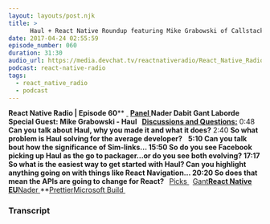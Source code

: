 ```yaml
---
layout: layouts/post.njk
title: >
      Haul + React Native Roundup featuring Mike Grabowski of Callstack.io
date: 2017-04-24 02:55:59
episode_number: 060
duration: 31:30
audio_url: https://media.devchat.tv/reactnativeradio/React_Native_Radio_Episode_60.mp3
podcast: react-native-radio
tags: 
  - react_native_radio
  - podcast
---
```


 **React Native Radio | Episode 60**** <u> </u> ****<u>Panel </u>** Nader Dabit Gant Laborde Special Guest: **Mike Grabowski - Haul** &nbsp; **<u>Discussions and Questions:</u>**** 0:48 **Can you talk about Haul, why you made it and what it does?** 2:40 **So what problem is Haul solving for the average developer?** &nbsp; ****5:10** Can you talk bout how the significance of Sim-links… **15:50** So do you see Facebook picking up Haul as the go to packager…or do you see both evolving? **17:17** So what is the easiest way to get started with Haul? Can you highlight anything going on with things like React Navigation… **20:20** So does that mean the APIs are going to change for React? **&nbsp;**** <u>Picks </u> **&nbsp;** <u>Gant</u>**[React Native EU](https://react-native.eu/)**<u>Nader </u>**[Prettier](https://github.com/prettier/prettier)[Microsoft Build&nbsp;](https://build.microsoft.com/)

### Transcript


